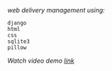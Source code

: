 *web delivery management using:*
```
django
html
css
sqlite3
pillow
```
*Watch video demo [link](https://drive.google.com/file/d/19NPk4KuHnQdv59rq5NnJSmJbZ88SG3AP/view?usp=drive_link)<sub>*
